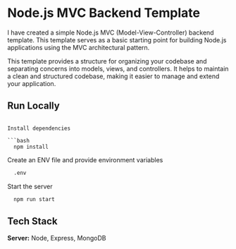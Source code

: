 
# Node.js MVC Backend Template 

I have created a simple Node.js MVC (Model-View-Controller) backend template. This template serves as a basic starting point for building Node.js applications using the MVC architectural pattern.

This template provides a structure for organizing your codebase and separating concerns into models, views, and controllers. It helps to maintain a clean and structured codebase, making it easier to manage and extend your application.




## Run Locally

```

Install dependencies

```bash
  npm install
```

Create an ENV file and provide environment variables

```bash
  .env
```
Start the server

```bash
  npm run start
```


## Tech Stack


**Server:** Node, Express, MongoDB 


